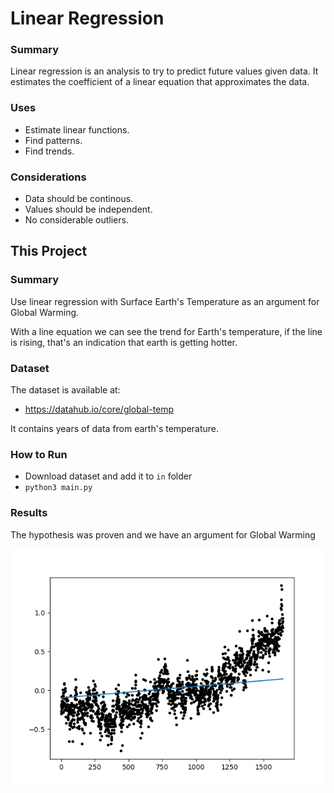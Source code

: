 # Linear Regression
### Summary
Linear regression is an analysis to try to predict future values given data.
It estimates the coefficient of a linear equation that approximates the data.

### Uses
- Estimate linear functions.
- Find patterns.
- Find trends.

### Considerations
- Data should be continous.
- Values should be independent.
- No considerable outliers.

## This Project
### Summary
Use linear regression with Surface Earth's Temperature as an argument for Global Warming.

With a line equation  we can see the trend for Earth's temperature, if the line is rising, that's an indication that earth is getting hotter.

### Dataset
The dataset is available at:
- https://datahub.io/core/global-temp

It contains years of data from earth's temperature.

### How to Run
- Download dataset and add it to `in` folder
- `python3 main.py`

### Results
The hypothesis was proven and we have an argument for Global Warming

![graph](/linear_regression/out/out.png)